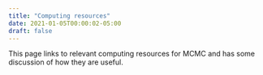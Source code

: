 ```yaml
---
title: "Computing resources"
date: 2021-01-05T00:00:02-05:00
draft: false
---
```


This page links to relevant computing resources for MCMC and has some discussion of how they are useful.